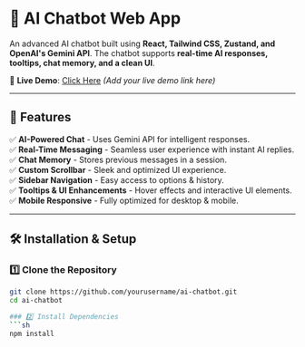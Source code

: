 # 🚀 AI Chatbot Web App

An advanced AI chatbot built using **React, Tailwind CSS, Zustand, and OpenAI's Gemini API**. The chatbot supports **real-time AI responses, tooltips, chat memory, and a clean UI**. 

🌟 **Live Demo**: [Click Here](#) *(Add your live demo link here)*  

---

## 📌 Features

✅ **AI-Powered Chat** - Uses Gemini API for intelligent responses.  
✅ **Real-Time Messaging** - Seamless user experience with instant AI replies.  
✅ **Chat Memory** - Stores previous messages in a session.  
✅ **Custom Scrollbar** - Sleek and optimized UI experience.  
✅ **Sidebar Navigation** - Easy access to options & history.  
✅ **Tooltips & UI Enhancements** - Hover effects and interactive UI elements.  
✅ **Mobile Responsive** - Fully optimized for desktop & mobile.  

---

## 🛠️ Installation & Setup

### 1️⃣ **Clone the Repository**
```sh
git clone https://github.com/yourusername/ai-chatbot.git
cd ai-chatbot

### 2️⃣ Install Dependencies
```sh
npm install

